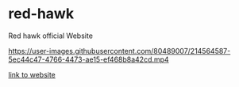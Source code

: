 # red-hawk

Red hawk official Website



https://user-images.githubusercontent.com/80489007/214564587-5ec44c47-4766-4473-ae15-ef468b8a42cd.mp4



[link to website](https://strong-naiad-801c04.netlify.app/)
